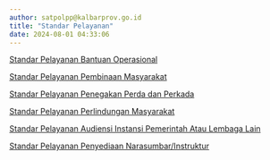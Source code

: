 ```yaml
---
author: satpolpp@kalbarprov.go.id
title: "Standar Pelayanan"
date: 2024-08-01 04:33:06
---
```

<p><a href="/file/dxTD5lm8LvXYy3CBs4Sl.pdf">Standar Pelayanan Bantuan Operasional</a></p>

<p><a href="/file/frMEjyu7dTU7Dk833b3R.pdf">Standar Pelayanan Pembinaan Masyarakat</a></p>

<p><a href="/file/sfAntyOFcD5BID0Nzwa9.pdf">Standar Pelayanan Penegakan Perda dan Perkada</a></p>

<p><a href="/file/WRRsKq1m0EQ4T48VBjvM.pdf">Standar Pelayanan Perlindungan Masyarakat</a></p>

<p><a href="#">Standar Pelayanan Audiensi Instansi Pemerintah Atau Lembaga Lain</a></p>

<p><a href="/file/cmwQBQHAUh3EK4bGjpAO.pdf">Standar Pelayanan Penyediaan Narasumbar/Instruktur</a></p>

<!-- <p>.https:/awdi.kalbarprov.go.id/storage/satpolpp.kalbarprov.go.id/file/NJEKl55uUOwKZNcXPMJA.pd" title="satandar audiensi.pdf</p> -->
